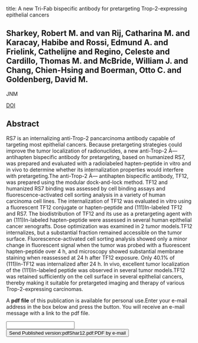 title: A new Tri-Fab bispecific antibody for pretargeting Trop-2-expressing epithelial cancers

## Sharkey, Robert M. and van Rij, Catharina M. and Karacay, Habibe and Rossi, Edmund A. and Frielink, Cathelijne and Regino, Celeste and Cardillo, Thomas M. and McBride, William J. and Chang, Chien-Hsing and Boerman, Otto C. and Goldenberg, David M.
JNM

<a href="https://doi.org/10.2967/jnumed.112.104364">DOI</a>

## Abstract
RS7 is an internalizing anti-Trop-2 pancarcinoma antibody capable of targeting most epithelial cancers. Because pretargeting strategies could improve the tumor localization of radionuclides, a new anti-Trop-2 Ã— antihapten bispecific antibody for pretargeting, based on humanized RS7, was prepared and evaluated with a radiolabeled hapten-peptide in vitro and in vivo to determine whether its internalization properties would interfere with pretargeting.The anti-Trop-2 Ã— antihapten bispecific antibody, TF12, was prepared using the modular dock-and-lock method. TF12 and humanized RS7 binding was assessed by cell binding assays and fluorescence-activated cell sorting analysis in a variety of human carcinoma cell lines. The internalization of TF12 was evaluated in vitro using a fluorescent TF12 conjugate or hapten-peptide and (111)In-labeled TF12 and RS7. The biodistribution of TF12 and its use as a pretargeting agent with an (111)In-labeled hapten-peptide were assessed in several human epithelial cancer xenografts. Dose optimization was examined in 2 tumor models.TF12 internalizes, but a substantial fraction remained accessible on the tumor surface. Fluorescence-activated cell sorting analysis showed only a minor change in fluorescent signal when the tumor was probed with a fluorescent hapten-peptide over 4 h, and microscopy showed substantial membrane staining when reassessed at 24 h after TF12 exposure. Only 40.1% of (111)In-TF12 was internalized after 24 h. In vivo, excellent tumor localization of the (111)In-labeled peptide was observed in several tumor models.TF12 was retained sufficiently on the cell surface in several epithelial cancers, thereby making it suitable for pretargeted imaging and therapy of various Trop-2-expressing carcinomas.

A <b>pdf file</b> of this publication is available for personal use.Enter your e-mail address in the box below and press the button. You will receive an e-mail message with a link to the pdf file.
<form action="sender.php">  <input type="text" name="email">  <input type="submit" value="Send Published version:pdfShar12.pdf:PDF by e-mail"></form>